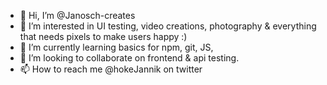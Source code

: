 - 👋 Hi, I’m @Janosch-creates
- 👀 I’m interested in UI testing, video creations, photography & everything that needs pixels to make users happy :)
- 🌱 I’m currently learning basics for npm, git, JS, 
- 💞️ I’m looking to collaborate on frontend & api testing.
- 📫 How to reach me @hokeJannik on twitter

<!---
Janosch-creates/Janosch-creates is a ✨ special ✨ repository because its `README.md` (this file) appears on your GitHub profile.
You can click the Preview link to take a look at your changes.
--->
